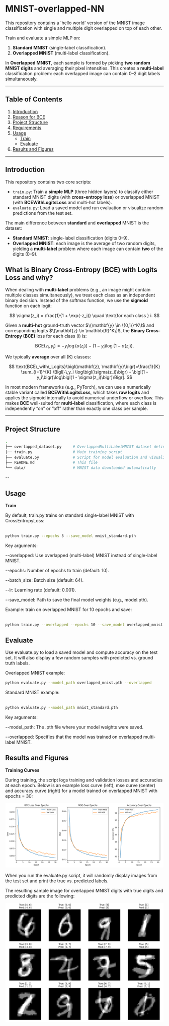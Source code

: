 # MNIST-overlapped-NN
 This repository contains a 'hello world' version of the MNIST image classification with single and multiple digit overlapped on top of each other.


Train and evaluate a simple MLP on:

1. **Standard MNIST** (single-label classification).
2. **Overlapped MNIST** (multi-label classification).  

In **Overlapped MNIST**, each sample is formed by picking **two random MNIST digits** and averaging their pixel intensities. This creates a **multi-label** classification problem: each overlapped image can contain 0–2 digit labels simultaneously.

---

## Table of Contents
1. [Introduction](#introduction) 
2. [Reason for BCE](#BCEWithLogitsLoss) 
3. [Project Structure](#project-structure)  
4. [Requirements](#requirements)  
5. [Usage](#usage)  
   - [Train](#train)  
   - [Evaluate](#evaluate)  
6. [Results and Figures](#results-and-figures)

---

## Introduction

This repository contains two core scripts:

- `train.py`: Train a **simple MLP** (three hidden layers) to classify either standard MNIST digits (with **cross-entropy loss**) or overlapped MNIST (with **BCEWithLogitsLoss** and multi-hot labels).
- `evaluate.py`: Load a saved model and run evaluation or visualize random predictions from the test set.



The main difference between **standard** and **overlapped** MNIST is the dataset:
- **Standard MNIST**: single-label classification (digits 0–9).
- **Overlapped MNIST**: each image is the average of two random digits, yielding a **multi-label** problem where each image can contain **two** of the digits (0–9).


## What is Binary Cross-Entropy (BCE) with Logits Loss and why?

When dealing with **multi-label** problems (e.g., an image might contain multiple classes simultaneously), we treat each class as an independent binary decision. Instead of the softmax function, we use the **sigmoid** function on each logit:

$$
\sigma(z_i) = \frac{1}{1 + \exp(-z_i)} \quad \text{for each class } i.
$$

Given a **multi-hot** ground-truth vector $\(\mathbf{y} \in \{0,1\}^K\)$ and corresponding logits $\(\mathbf{z} \in \mathbb{R}^K\)$, the **Binary Cross-Entropy (BCE)** loss for each class \(i\) is:

$$
\text{BCE}(z_i, y_i) = -y_i \log \bigl(\sigma(z_i)\bigr)- (1 - y_i)\log \bigl(1 - \sigma(z_i)\bigr).
$$

We typically **average** over all \(K\) classes:

$$
\text{BCE\_with\_Logits}\bigl(\mathbf{z}, \mathbf{y}\bigr)=\frac{1}{K} \sum_{i=1}^{K} \Bigl[-\,y_i \log\bigl(\sigma(z_i)\bigr) - \bigl(1 - y_i\bigr)\log\bigl(1 - \sigma(z_i)\bigr)\Bigr].
$$

In most modern frameworks (e.g., PyTorch), we can use a numerically stable variant called **BCEWithLogitsLoss**, which takes **raw logits** and applies the sigmoid internally to avoid numerical underflow or overflow. This makes **BCE** well-suited for **multi-label** classification, where each class is independently “on” or “off” rather than exactly one class per sample.


---

## Project Structure

```bash
.
├── overlapped_dataset.py     # OverlappedMultiLabelMNIST dataset definition
├── train.py                  # Main training script
├── evaluate.py               # Script for model evaluation and visualization
├── README.md                 # This file
└── data/                     # MNIST data downloaded automatically
```
--
##  Usage
**Train**

By default, train.py trains on standard single-label MNIST with CrossEntropyLoss:

```bash

python train.py --epochs 5 --save_model mnist_standard.pth
```
Key arguments:

--overlapped: Use overlapped (multi-label) MNIST instead of single-label MNIST.

--epochs: Number of epochs to train (default: 10).

--batch_size: Batch size (default: 64).

--lr: Learning rate (default: 0.001).

--save_model: Path to save the final model weights (e.g., model.pth).

Example: train on overlapped MNIST for 10 epochs and save:

```bash

python train.py --overlapped --epochs 10 --save_model overlapped_mnist.pth
```
## Evaluate
Use evaluate.py to load a saved model and compute accuracy on the test set. It will also display a few random samples with predicted vs. ground truth labels.


Overlapped MNIST example:

```bash
python evaluate.py --model_path overlapped_mnist.pth --overlapped

```

Standard MNIST example:

```bash

python evaluate.py --model_path mnist_standard.pth
```


Key arguments:

--model_path: The .pth file where your model weights were saved.

--overlapped: Specifies that the model was trained on overlapped multi-label MNIST.

## Results and Figures
**Training Curves**


During training, the script logs training and validation losses and accuracies at each epoch. Below is an example loss curve (left), mse curve (center) and accuracy curve (right) for a model trained on overlapped MNIST with epochs = 30:

![alt text](figures/loss_curve.PNG 'Loss curve')


When you run the evaluate.py script, it will randomly display images from the test set and print the true vs. predicted labels.

The resulting sample image for overlapped MNIST digits with true digits and predicted digits are the following:

![alt text](figures/overlapped_image.PNG 'sample overlapped mnist with pred and true')


